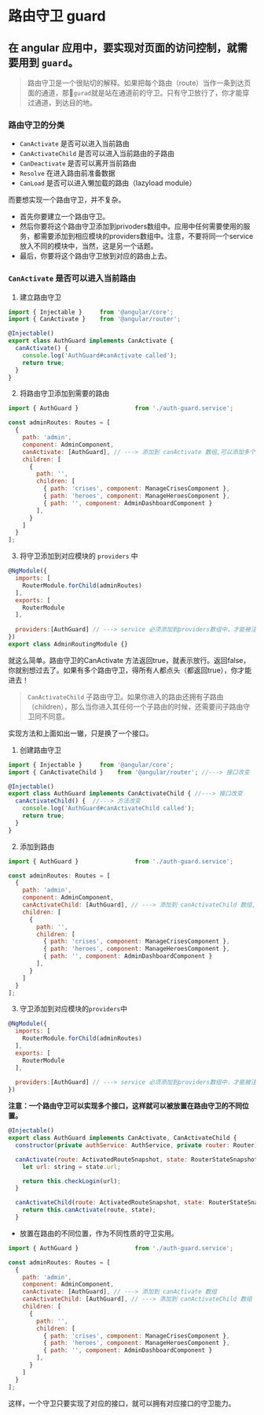 # 路由守卫 guard

## 在 angular 应用中，要实现对页面的访问控制，就需要用到 `guard`。

> 路由守卫是一个很贴切的解释。如果把每个路由（route）当作一条到达页面的通道，那`gurad`就是站在通道前的守卫。只有守卫放行了，你才能穿过通道，到达目的地。

### 路由守卫的分类

- `CanActivate` 是否可以进入当前路由
- `CanActivateChild` 是否可以进入当前路由的子路由
- `CanDeactivate` 是否可以离开当前路由
- `Resolve` 在进入路由前准备数据
- `CanLoad` 是否可以进入懒加载的路由（lazyload module）

而要想实现一个路由守卫，并不复杂。
- 首先你要建立一个路由守卫。
- 然后你要将这个路由守卫添加到privoders数组中。应用中任何需要使用的服务，都需要添加到相应模块的providers数组中。注意，不要将同一个service放入不同的模块中，当然，这是另一个话题。
- 最后，你要将这个路由守卫放到对应的路由上去。


### `CanActivate` 是否可以进入当前路由

1. 建立路由守卫

```js
import { Injectable }     from '@angular/core';
import { CanActivate }    from '@angular/router';

@Injectable()
export class AuthGuard implements CanActivate {
  canActivate() {
    console.log('AuthGuard#canActivate called');
    return true;
  }
}
```
2. 将路由守卫添加到需要的路由
```js
import { AuthGuard }                from './auth-guard.service';

const adminRoutes: Routes = [
  {
    path: 'admin',
    component: AdminComponent,
    canActivate: [AuthGuard], // ---> 添加到 canActivate 数组,可以添加多个守卫
    children: [
      {
        path: '',
        children: [
          { path: 'crises', component: ManageCrisesComponent },
          { path: 'heroes', component: ManageHeroesComponent },
          { path: '', component: AdminDashboardComponent }
        ],
      }
    ]
  }
];
```
3. 将守卫添加到对应模块的 `providers` 中

```js
@NgModule({
  imports: [
    RouterModule.forChild(adminRoutes)
  ],
  exports: [
    RouterModule
  ],
  
  providers:[AuthGuard] // ---> service 必须添加到providers数组中，才能被注入使用
})
export class AdminRoutingModule {}
```

就这么简单。路由守卫的CanActivate 方法返回true，就表示放行。返回false，你就别想过去了。如果有多个路由守卫，得所有人都点头（都返回true），你才能进去！

> `CanActivateChild` 子路由守卫。如果你进入的路由还拥有子路由（children），那么当你进入其任何一个子路由的时候，还需要问子路由守卫同不同意。

实现方法和上面如出一辙，只是换了一个接口。
1. 创建路由守卫
```js
import { Injectable }     from '@angular/core';
import { CanActivateChild }    from '@angular/router'; //---> 接口改变

@Injectable()
export class AuthGuard implements CanActivateChild { //---> 接口改变
  canActivateChild() {  //---> 方法改变
    console.log('AuthGuard#canActivateChild called');
    return true;
  }
}
```
2. 添加到路由
```js
import { AuthGuard }                from './auth-guard.service';

const adminRoutes: Routes = [
  {
    path: 'admin',
    component: AdminComponent,
    canActivateChild: [AuthGuard], // ---> 添加到 canActivateChild 数组,可以添加多个守卫
    children: [
      {
        path: '',
        children: [
          { path: 'crises', component: ManageCrisesComponent },
          { path: 'heroes', component: ManageHeroesComponent },
          { path: '', component: AdminDashboardComponent }
        ],
      }
    ]
  }
];
```
3. 守卫添加到对应模块的`providers`中
```js
@NgModule({
  imports: [
    RouterModule.forChild(adminRoutes)
  ],
  exports: [
    RouterModule
  ],
  
  providers:[AuthGuard] // ---> service 必须添加到providers数组中，才能被注入使用
})
```
**注意：一个路由守卫可以实现多个接口，这样就可以被放置在路由守卫的不同位置。**

```js
@Injectable()
export class AuthGuard implements CanActivate, CanActivateChild {
  constructor(private authService: AuthService, private router: Router) {}

  canActivate(route: ActivatedRouteSnapshot, state: RouterStateSnapshot): boolean {
    let url: string = state.url;

    return this.checkLogin(url);
  }

  canActivateChild(route: ActivatedRouteSnapshot, state: RouterStateSnapshot): boolean {
    return this.canActivate(route, state);
  }

```
- 放置在路由的不同位置，作为不同性质的守卫实用。

```js
import { AuthGuard }                from './auth-guard.service';

const adminRoutes: Routes = [
  {
    path: 'admin',
    component: AdminComponent,
    canActivate: [AuthGuard], // ---> 添加到 canActivate 数组
    canActivateChild: [AuthGuard], // ---> 添加到 canActivateChild 数组
    children: [
      {
        path: '',
        children: [
          { path: 'crises', component: ManageCrisesComponent },
          { path: 'heroes', component: ManageHeroesComponent },
          { path: '', component: AdminDashboardComponent }
        ],
      }
    ]
  }
];
```
这样，一个守卫只要实现了对应的接口，就可以拥有对应接口的守卫能力。



